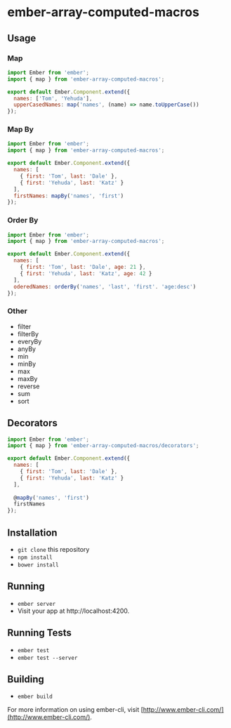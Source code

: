 # ember-array-computed-macros

## Usage

### Map

```js
import Ember from 'ember';
import { map } from 'ember-array-computed-macros';

export default Ember.Component.extend({
  names: ['Tom', 'Yehuda'],
  upperCasedNames: map('names', (name) => name.toUpperCase())
});
```

### Map By

```js
import Ember from 'ember';
import { map } from 'ember-array-computed-macros';

export default Ember.Component.extend({
  names: [
    { first: 'Tom', last: 'Dale' },
    { first: 'Yehuda', last: 'Katz' }
  ],
  firstNames: mapBy('names', 'first')
});
```

### Order By

```js
import Ember from 'ember';
import { map } from 'ember-array-computed-macros';

export default Ember.Component.extend({
  names: [
    { first: 'Tom', last: 'Dale', age: 21 },
    { first: 'Yehuda', last: 'Katz', age: 42 }
  ],
  oderedNames: orderBy('names', 'last', 'first'. 'age:desc')
});
```

### Other

* filter
* filterBy
* everyBy
* anyBy
* min
* minBy
* max
* maxBy
* reverse
* sum
* sort


## Decorators

```js
import Ember from 'ember';
import { map } from 'ember-array-computed-macros/decorators';

export default Ember.Component.extend({
  names: [
    { first: 'Tom', last: 'Dale' },
    { first: 'Yehuda', last: 'Katz' }
  ],
  
  @mapBy('names', 'first')
  firstNames
});
```

## Installation

* `git clone` this repository
* `npm install`
* `bower install`

## Running

* `ember server`
* Visit your app at http://localhost:4200.

## Running Tests

* `ember test`
* `ember test --server`

## Building

* `ember build`

For more information on using ember-cli, visit [http://www.ember-cli.com/](http://www.ember-cli.com/).
